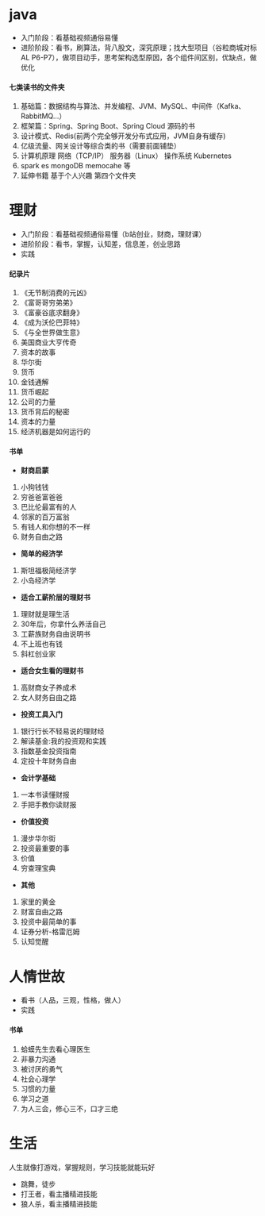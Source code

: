 # java
- 入门阶段：看基础视频通俗易懂 
- 进阶阶段：看书，刷算法，背八股文，深究原理；找大型项目（谷粒商城对标AL P6-P7），做项目动手，思考架构选型原因，各个组件间区别，优缺点，做优化
####  七类读书的文件夹
1. 基础篇：数据结构与算法、并发编程、JVM、MySQL、中间件（Kafka、RabbitMQ...）
2. 框架篇：Spring、Spring Boot、Spring Cloud 源码的书
3. 设计模式、Redis(前两个完全够开发分布式应用，JVM自身有缓存)
4. 亿级流量、网关设计等综合类的书（需要前面铺垫）
5. 计算机原理 网络（TCP/IP） 服务器（Linux） 操作系统 Kubernetes
6. spark es mongoDB memocahe 等
7. 延伸书籍 基于个人兴趣 第四个文件夹

# 理财
- 入门阶段：看基础视频通俗易懂（b站创业，财商，理财课） 
- 进阶阶段：看书，掌握，认知差，信息差，创业思路
- 实践
#### 纪录片
1. 《无节制消费的元凶》
2. 《富哥哥穷弟弟》
3. 《富豪谷底求翻身》
4. 《成为沃伦巴菲特》
5. 《与全世界做生意》
6. 美国商业大亨传奇
7. 资本的故事
8. 华尔街
9. 货币
10. 金钱通解
11. 货币崛起
12. 公司的力量
13. 货币背后的秘密
14. 资本的力量
15. 经济机器是如何运行的
#### 书单
- **财商启蒙**
1. 小狗钱钱
2. 穷爸爸富爸爸
3. 巴比伦最富有的人
4. 邻家的百万富翁
5. 有钱人和你想的不一样
6. 财务自由之路
- **简单的经济学**
1. 斯坦福极简经济学
2. 小岛经济学
- **适合工薪阶层的理财书**
1. 理财就是理生活
2. 30年后，你拿什么养活自己
3. 工薪族财务自由说明书
4. 不上班也有钱
5. 斜杠创业家
- **适合女生看的理财书**
1. 高财商女子养成术
2. 女人财务自由之路
- **投资工具入门**
1. 银行行长不轻易说的理财经
2. 解读基金:我的投资观和实践
3. 指数基金投资指南
4. 定投十年财务自由
- **会计学基础**
1. 一本书读懂财报
2. 手把手教你读财报
- **价值投资**
1. 漫步华尔街
2. 投资最重要的事
3. 价值
4. 穷查理宝典
- **其他**
1. 家里的黄金
2. 财富自由之路
3. 投资中最简单的事
5. 证券分析-格雷厄姆
6. 认知觉醒

# 人情世故
- 看书（人品，三观，性格，做人）
- 实践
#### 书单
1. 蛤蟆先生去看心理医生
2. 非暴力沟通
3. 被讨厌的勇气
4. 社会心理学
5. 习惯的力量
6. 学习之道
7. 为人三会，修心三不，口才三绝

# 生活
人生就像打游戏，掌握规则，学习技能就能玩好
- 跳舞，徒步
- 打王者，看主播精进技能
- 狼人杀，看主播精进技能


